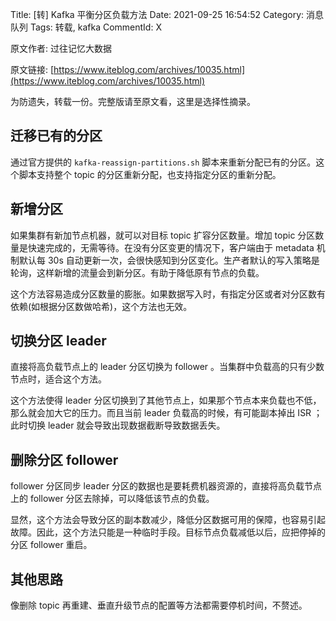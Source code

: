 Title: [转] Kafka 平衡分区负载方法
Date: 2021-09-25 16:54:52
Category: 消息队列
Tags: 转载, kafka
CommentId: X

原文作者: 过往记忆大数据

原文链接: [https://www.iteblog.com/archives/10035.html](https://www.iteblog.com/archives/10035.html)

为防遗失，转载一份。完整版请至原文看，这里是选择性摘录。

<!-- PELICAN_END_SUMMARY -->


## 迁移已有的分区

通过官方提供的 `kafka-reassign-partitions.sh` 脚本来重新分配已有的分区。这个脚本支持整个 topic 的分区重新分配，也支持指定分区的重新分配。


## 新增分区

如果集群有新加节点机器，就可以对目标 topic 扩容分区数量。增加 topic 分区数量是快速完成的，无需等待。在没有分区变更的情况下，客户端由于 metadata 机制默认每 30s 自动更新一次，会很快感知到分区变化。生产者默认的写入策略是轮询，这样新增的流量会到新分区。有助于降低原有节点的负载。

这个方法容易造成分区数量的膨胀。如果数据写入时，有指定分区或者对分区数有依赖(如根据分区数做哈希)，这个方法也无效。


## 切换分区 leader

直接将高负载节点上的 leader 分区切换为 follower 。当集群中负载高的只有少数节点时，适合这个方法。

这个方法使得 leader 分区切换到了其他节点上，如果那个节点本来负载也不低，那么就会加大它的压力。而且当前 leader 负载高的时候，有可能副本掉出 ISR ；此时切换 leader 就会导致出现数据截断导致数据丢失。


## 删除分区 follower

follower 分区同步 leader 分区的数据也是要耗费机器资源的，直接将高负载节点上的 follower 分区去除掉，可以降低该节点的负载。

显然，这个方法会导致分区的副本数减少，降低分区数据可用的保障，也容易引起故障。因此，这个方法只能是一种临时手段。目标节点负载减低以后，应把停掉的分区 follower 重启。


## 其他思路

像删除 topic 再重建、垂直升级节点的配置等方法都需要停机时间，不赘述。



